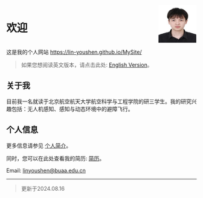 <div style="display: flex; align-items: flex-start; margin-top: 0px; justify-content: flex-end;" class="sidebar-logo">
  <h1 style="margin-right: auto; padding-left: 0px;"> 欢迎 </h1>
  <img src="../media/personalpicture.jpg" alt="Logo" width="100" height="100" style="text-align: right; margin-right: 1px;">
</div>

这是我的个人网站 <https://lin-youshen.github.io/MySite/>

>如果您想阅读英文版本，请点击此处: [English Version](../index.md)。

## 关于我

目前我一名就读于北京航空航天大学航空科学与工程学院的研三学生。我的研究兴趣包括：无人机感知、感知与动态环境中的避障飞行。

## 个人信息

更多信息请参见 [个人简介](./introduction.md)。

同时，您可以在此处查看我的简历: [简历](../document/CV_linyoushen.pdf)。

Email: <linyoushen@buaa.edu.cn>

---
> 更新于2024.08.16
